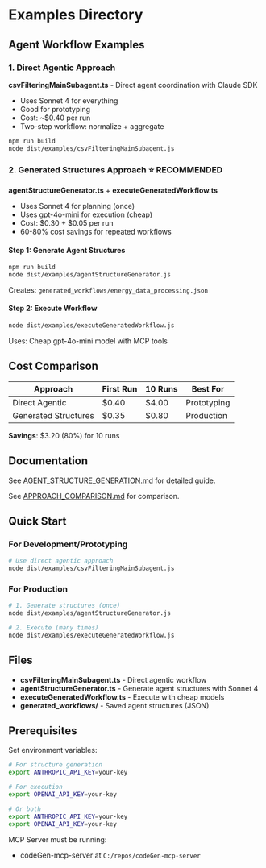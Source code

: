 # Examples Directory

## Agent Workflow Examples

### 1. Direct Agentic Approach

**csvFilteringMainSubagent.ts** - Direct agent coordination with Claude SDK
- Uses Sonnet 4 for everything
- Good for prototyping
- Cost: ~$0.40 per run
- Two-step workflow: normalize + aggregate

```bash
npm run build
node dist/examples/csvFilteringMainSubagent.js
```

### 2. Generated Structures Approach ⭐ RECOMMENDED

**agentStructureGenerator.ts** + **executeGeneratedWorkflow.ts**
- Uses Sonnet 4 for planning (once)
- Uses gpt-4o-mini for execution (cheap)
- Cost: $0.30 + $0.05 per run
- 60-80% cost savings for repeated workflows

#### Step 1: Generate Agent Structures
```bash
npm run build
node dist/examples/agentStructureGenerator.js
```

Creates: `generated_workflows/energy_data_processing.json`

#### Step 2: Execute Workflow
```bash
node dist/examples/executeGeneratedWorkflow.js
```

Uses: Cheap gpt-4o-mini model with MCP tools

## Cost Comparison

| Approach | First Run | 10 Runs | Best For |
|----------|-----------|---------|----------|
| Direct Agentic | $0.40 | $4.00 | Prototyping |
| Generated Structures | $0.35 | $0.80 | Production |

**Savings**: $3.20 (80%) for 10 runs

## Documentation

See [AGENT_STRUCTURE_GENERATION.md](../../docs/AGENT_STRUCTURE_GENERATION.md) for detailed guide.

See [APPROACH_COMPARISON.md](../../docs/APPROACH_COMPARISON.md) for comparison.

## Quick Start

### For Development/Prototyping
```bash
# Use direct agentic approach
node dist/examples/csvFilteringMainSubagent.js
```

### For Production
```bash
# 1. Generate structures (once)
node dist/examples/agentStructureGenerator.js

# 2. Execute (many times)
node dist/examples/executeGeneratedWorkflow.js
```

## Files

- **csvFilteringMainSubagent.ts** - Direct agentic workflow
- **agentStructureGenerator.ts** - Generate agent structures with Sonnet 4
- **executeGeneratedWorkflow.ts** - Execute with cheap models
- **generated_workflows/** - Saved agent structures (JSON)

## Prerequisites

Set environment variables:
```bash
# For structure generation
export ANTHROPIC_API_KEY=your-key

# For execution
export OPENAI_API_KEY=your-key

# Or both
export ANTHROPIC_API_KEY=your-key
export OPENAI_API_KEY=your-key
```

MCP Server must be running:
- codeGen-mcp-server at `C:/repos/codeGen-mcp-server`
